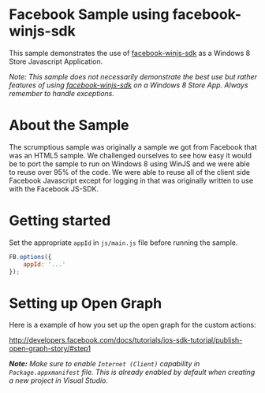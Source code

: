 # Facebook Sample using facebook-winjs-sdk

This sample demonstrates the use of [facebook-winjs-sdk](https://github.com/Thuzi/facebook-winjs-sdk) as a Windows 8 Store Javascript Application.

_Note: This sample does not necessarily demonstrate the best use but rather features of using [facebook-winjs-sdk](https://github.com/Thuzi/facebook-winjs-sdk) on a Windows 8 Store App. Always remember to handle exceptions._

# About the Sample

The scrumptious sample was originally a sample we got from Facebook that was an HTML5 sample.  We challenged ourselves to see how easy it would be to port the sample to run on Windows 8 using WinJS and we were able to reuse over 95% of the code.  We were able to reuse all of the client side Facebook Javascript except for logging in that was originally written to use with the Facebook JS-SDK.  

# Getting started

Set the appropriate `appId` in `js/main.js` file before running the sample.

```js
FB.options({
    appId: '...'
});

```
# Setting up Open Graph

Here is a example of how you set up the open graph for the custom actions:

http://developers.facebook.com/docs/tutorials/ios-sdk-tutorial/publish-open-graph-story/#step1

_**Note:**
Make sure to enable `Internet (Client)` capability in `Package.appxmanifest` file.
This is already enabled by default when creating a new project in Visual Studio._
